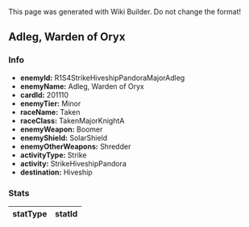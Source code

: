<span class="wiki-builder">This page was generated with Wiki Builder. Do not change the format!</span>

## Adleg, Warden of Oryx
### Info
* **enemyId:** R1S4StrikeHiveshipPandoraMajorAdleg
* **enemyName:** Adleg, Warden of Oryx
* **cardId:** 201110
* **enemyTier:** Minor
* **raceName:** Taken
* **raceClass:** TakenMajorKnightA
* **enemyWeapon:** Boomer
* **enemyShield:** SolarShield
* **enemyOtherWeapons:** Shredder
* **activityType:** Strike
* **activity:** StrikeHiveshipPandora
* **destination:** Hiveship

### Stats
statType | statId
-------- | ------

